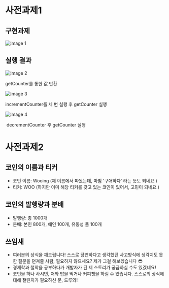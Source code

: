 # **사전과제1**

## **구현과제**

![image 1](https://user-images.githubusercontent.com/29723695/164980846-63885159-2ea1-468d-85b4-09b3d83680a6.png)

## **실행 결과**

![image 2](https://user-images.githubusercontent.com/29723695/164980854-f710a747-6dc1-4fe5-b51a-2bbc6c0f170e.png)

getCounter를 통한 값 반환

![image 3](https://user-images.githubusercontent.com/29723695/164980852-b5ce4a64-bb6f-45bc-9363-a9c9acfa8776.png)

incrementCounter를 세 번 실행 후 getCounter 실행

![image 4](https://user-images.githubusercontent.com/29723695/164980850-051090a2-703d-49fa-96b3-6993f082b9cd.png)

​ decrementCounter 후 getCounter 실행

# 사전과제2

## 코인의 이름과 티커

- 코인 이름: Wooing (제 이름에서 따왔는데, 마침 '구애하다' 라는 뜻도 되네요.)
- 티커: WOO (하지만 이미 해당 티커를 갖고 있는 코인이 있어서, 고민이 되네요.)

## 코인의 발행량과 분배

- 발행량: 총 1000개
- 분배: 본인 800개, 애인 100개, 유동성 풀 100개

## 쓰임새

- 여러분의 상식을 깨드립니다! 스스로 당연하다고 생각했던 사고방식에 생각지도 못한 질문을 던져줄 사람, 필요하지 않으세요? 제가 그걸 해보겠습니다 😎
- 경제학과 철학을 공부하다가 개발자가 된 제 스토리가 궁금하실 수도 있겠네요!
- 코인을 하나 사시면, 저와 밥을 먹거나 커피챗을 하실 수 있습니다. 스스로의 상식에 대해 챌린지가 필요하신 분, 드루와!
